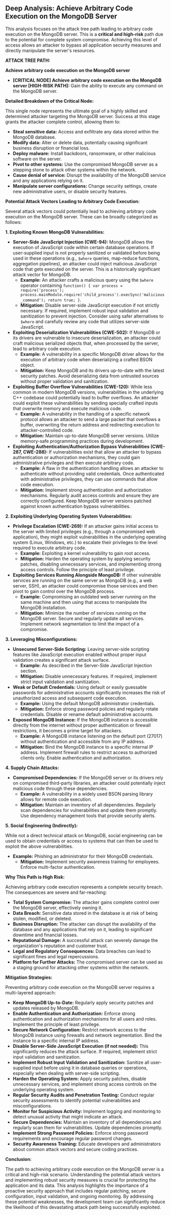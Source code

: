 ## Deep Analysis: Achieve Arbitrary Code Execution on the MongoDB Server

This analysis focuses on the attack tree path leading to arbitrary code execution on the MongoDB server. This is a **critical and high-risk** path due to the potential for complete system compromise. Achieving this level of access allows an attacker to bypass all application security measures and directly manipulate the server's resources.

**ATTACK TREE PATH:**

**Achieve arbitrary code execution on the MongoDB server**

* **[CRITICAL NODE] Achieve arbitrary code execution on the MongoDB server [HIGH-RISK PATH]:** Gain the ability to execute any command on the MongoDB server.

**Detailed Breakdown of the Critical Node:**

This single node represents the ultimate goal of a highly skilled and determined attacker targeting the MongoDB server. Success at this stage grants the attacker complete control, allowing them to:

* **Steal sensitive data:** Access and exfiltrate any data stored within the MongoDB database.
* **Modify data:** Alter or delete data, potentially causing significant business disruption or financial loss.
* **Deploy malware:** Install backdoors, ransomware, or other malicious software on the server.
* **Pivot to other systems:** Use the compromised MongoDB server as a stepping stone to attack other systems within the network.
* **Cause denial of service:** Disrupt the availability of the MongoDB service and any applications relying on it.
* **Manipulate server configurations:** Change security settings, create new administrative users, or disable security features.

**Potential Attack Vectors Leading to Arbitrary Code Execution:**

Several attack vectors could potentially lead to achieving arbitrary code execution on the MongoDB server. These can be broadly categorized as follows:

**1. Exploiting Known MongoDB Vulnerabilities:**

* **Server-Side JavaScript Injection (CWE-94):** MongoDB allows the execution of JavaScript code within certain database operations. If user-supplied input is not properly sanitized or validated before being used in these operations (e.g., `$where` queries, map-reduce functions, aggregation pipelines), an attacker could inject malicious JavaScript code that gets executed on the server. This is a historically significant attack vector for MongoDB.
    * **Example:** An attacker crafts a malicious query using the `$where` operator containing `function() { var process = require('process'); process.mainModule.require('child_process').execSync('malicious_command'); return true; }`.
    * **Mitigation:**  Disable server-side JavaScript execution if not strictly necessary. If required, implement robust input validation and sanitization to prevent injection. Consider using safer alternatives to `$where` and carefully review any code that utilizes server-side JavaScript.
* **Exploiting Deserialization Vulnerabilities (CWE-502):** If MongoDB or its drivers are vulnerable to insecure deserialization, an attacker could craft malicious serialized objects that, when processed by the server, lead to arbitrary code execution.
    * **Example:**  A vulnerability in a specific MongoDB driver allows for the execution of arbitrary code when deserializing a crafted BSON object.
    * **Mitigation:** Keep MongoDB and its drivers up-to-date with the latest security patches. Avoid deserializing data from untrusted sources without proper validation and sanitization.
* **Exploiting Buffer Overflow Vulnerabilities (CWE-120):** While less common in modern MongoDB versions, vulnerabilities in the underlying C++ codebase could potentially lead to buffer overflows. An attacker could exploit these vulnerabilities by sending specially crafted inputs that overwrite memory and execute malicious code.
    * **Example:**  A vulnerability in the handling of a specific network protocol allows an attacker to send a large packet that overflows a buffer, overwriting the return address and redirecting execution to attacker-controlled code.
    * **Mitigation:**  Maintain up-to-date MongoDB server versions. Utilize memory-safe programming practices during development.
* **Exploiting Authentication/Authorization Bypass Vulnerabilities (CWE-287, CWE-288):** If vulnerabilities exist that allow an attacker to bypass authentication or authorization mechanisms, they could gain administrative privileges and then execute arbitrary code.
    * **Example:** A flaw in the authentication handling allows an attacker to authenticate without providing valid credentials. Once authenticated with administrative privileges, they can use commands that allow code execution.
    * **Mitigation:** Implement strong authentication and authorization mechanisms. Regularly audit access controls and ensure they are correctly configured. Keep MongoDB server versions patched against known authentication bypass vulnerabilities.

**2. Exploiting Underlying Operating System Vulnerabilities:**

* **Privilege Escalation (CWE-269):** If an attacker gains initial access to the server with limited privileges (e.g., through a compromised web application), they might exploit vulnerabilities in the underlying operating system (Linux, Windows, etc.) to escalate their privileges to the level required to execute arbitrary code.
    * **Example:** Exploiting a kernel vulnerability to gain root access.
    * **Mitigation:**  Harden the operating system by applying security patches, disabling unnecessary services, and implementing strong access controls. Follow the principle of least privilege.
* **Exploiting Services Running Alongside MongoDB:** If other vulnerable services are running on the same server as MongoDB (e.g., a web server, SSH), an attacker could compromise those services and then pivot to gain control over the MongoDB process.
    * **Example:**  Compromising an outdated web server running on the same machine and then using that access to manipulate the MongoDB installation.
    * **Mitigation:**  Minimize the number of services running on the MongoDB server. Secure and regularly update all services. Implement network segmentation to limit the impact of a compromise.

**3. Leveraging Misconfigurations:**

* **Unsecured Server-Side Scripting:** Leaving server-side scripting features like JavaScript execution enabled without proper input validation creates a significant attack surface.
    * **Example:**  As described in the Server-Side JavaScript Injection section.
    * **Mitigation:** Disable unnecessary features. If required, implement strict input validation and sanitization.
* **Weak or Default Credentials:** Using default or easily guessable passwords for administrative accounts significantly increases the risk of unauthorized access and subsequent code execution.
    * **Example:**  Using the default MongoDB administrator credentials.
    * **Mitigation:** Enforce strong password policies and regularly rotate credentials. Disable or rename default administrative accounts.
* **Exposed MongoDB Instance:** If the MongoDB instance is accessible directly from the internet without proper authentication or firewall restrictions, it becomes a prime target for attackers.
    * **Example:**  A MongoDB instance listening on the default port (27017) without authentication and accessible from any IP address.
    * **Mitigation:**  Bind the MongoDB instance to a specific internal IP address. Implement firewall rules to restrict access to authorized clients only. Enable authentication and authorization.

**4. Supply Chain Attacks:**

* **Compromised Dependencies:** If the MongoDB server or its drivers rely on compromised third-party libraries, an attacker could potentially inject malicious code through these dependencies.
    * **Example:** A vulnerability in a widely used BSON parsing library allows for remote code execution.
    * **Mitigation:**  Maintain an inventory of all dependencies. Regularly scan dependencies for vulnerabilities and update them promptly. Use dependency management tools that provide security alerts.

**5. Social Engineering (Indirectly):**

While not a direct technical attack on MongoDB, social engineering can be used to obtain credentials or access to systems that can then be used to exploit the above vulnerabilities.

* **Example:** Phishing an administrator for their MongoDB credentials.
    * **Mitigation:** Implement security awareness training for employees. Enforce multi-factor authentication.

**Why This Path is High Risk:**

Achieving arbitrary code execution represents a complete security breach. The consequences are severe and far-reaching:

* **Total System Compromise:** The attacker gains complete control over the MongoDB server, effectively owning it.
* **Data Breach:** Sensitive data stored in the database is at risk of being stolen, modified, or deleted.
* **Business Disruption:** The attacker can disrupt the availability of the database and any applications that rely on it, leading to significant downtime and financial losses.
* **Reputational Damage:** A successful attack can severely damage the organization's reputation and customer trust.
* **Legal and Regulatory Consequences:** Data breaches can lead to significant fines and legal repercussions.
* **Platform for Further Attacks:** The compromised server can be used as a staging ground for attacking other systems within the network.

**Mitigation Strategies:**

Preventing arbitrary code execution on the MongoDB server requires a multi-layered approach:

* **Keep MongoDB Up-to-Date:** Regularly apply security patches and updates released by MongoDB.
* **Enable Authentication and Authorization:** Enforce strong authentication and authorization mechanisms for all users and roles. Implement the principle of least privilege.
* **Secure Network Configuration:** Restrict network access to the MongoDB instance using firewalls and network segmentation. Bind the instance to a specific internal IP address.
* **Disable Server-Side JavaScript Execution (if not needed):** This significantly reduces the attack surface. If required, implement strict input validation and sanitization.
* **Implement Robust Input Validation and Sanitization:** Sanitize all user-supplied input before using it in database queries or operations, especially when dealing with server-side scripting.
* **Harden the Operating System:** Apply security patches, disable unnecessary services, and implement strong access controls on the underlying operating system.
* **Regular Security Audits and Penetration Testing:** Conduct regular security assessments to identify potential vulnerabilities and misconfigurations.
* **Monitor for Suspicious Activity:** Implement logging and monitoring to detect unusual activity that might indicate an attack.
* **Secure Dependencies:** Maintain an inventory of all dependencies and regularly scan them for vulnerabilities. Update dependencies promptly.
* **Implement Strong Password Policies:** Enforce strong password requirements and encourage regular password changes.
* **Security Awareness Training:** Educate developers and administrators about common attack vectors and secure coding practices.

**Conclusion:**

The path to achieving arbitrary code execution on the MongoDB server is a critical and high-risk scenario. Understanding the potential attack vectors and implementing robust security measures is crucial for protecting the application and its data. This analysis highlights the importance of a proactive security approach that includes regular patching, secure configuration, input validation, and ongoing monitoring. By addressing these potential weaknesses, the development team can significantly reduce the likelihood of this devastating attack path being successfully exploited.
